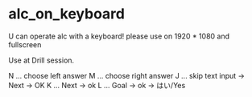 # alc_on_keyboard
U can operate alc with a keyboard!
please use on 1920 * 1080 and fullscreen

Use at Drill session.

N ... choose left answer
M ... choose right answer
J ... skip text input -> Next -> OK
K ... Next -> ok
L ... Goal -> ok -> はい/Yes
